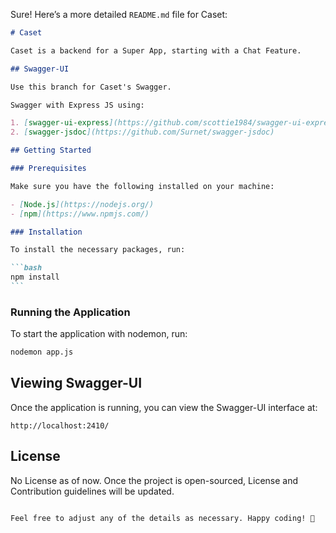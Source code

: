 Sure! Here’s a more detailed `README.md` file for Caset:

````markdown
# Caset

Caset is a backend for a Super App, starting with a Chat Feature.

## Swagger-UI

Use this branch for Caset's Swagger.

Swagger with Express JS using:

1. [swagger-ui-express](https://github.com/scottie1984/swagger-ui-express)
2. [swagger-jsdoc](https://github.com/Surnet/swagger-jsdoc)

## Getting Started

### Prerequisites

Make sure you have the following installed on your machine:

- [Node.js](https://nodejs.org/)
- [npm](https://www.npmjs.com/)

### Installation

To install the necessary packages, run:

```bash
npm install
```
````

### Running the Application

To start the application with nodemon, run:

```bash
nodemon app.js
```

## Viewing Swagger-UI

Once the application is running, you can view the Swagger-UI interface at:

```
http://localhost:2410/
```

## License

No License as of now. Once the project is open-sourced, License and Contribution guidelines will be updated.

```

Feel free to adjust any of the details as necessary. Happy coding! 🚀
```
